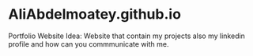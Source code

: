 # AliAbdelmoatey.github.io
Portfolio Website
 Idea: Website that contain my projects also my linkedin profile and how can you commmunicate with me. 

